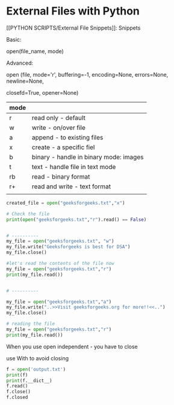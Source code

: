 # External Files with Python

[[PYTHON SCRIPTS/External File Snippets]]: Snippets

Basic:

open(file_name, mode)

Advanced:

open (file, mode='r', buffering=-1, encoding=None, errors=None, newline=None,

closefd=True, opener=None)

| mode |                                        |
| ---- | -------------------------------------- |
| r    | read only - default                    |
| w    | write - on/over file                   |
| a    | append - to existing files             |
| x    | create - a specific fiel               |
| b    | binary - handle in binary mode: images |
| t    | text - handle file in text mode        |
| rb   | read - binary format                   |
| r+   | read and write - text format           |
|      |                                        |

```python
created_file = open("geeksforgeeks.txt","x")

# Check the file
print(open("geeksforgeeks.txt","r").read() == False)


# ----------
my_file = open("geeksforgeeks.txt", "w")
my_file.write("Geeksforgeeks is best for DSA")
my_file.close()

#let's read the contents of the file now
my_file = open("geeksforgeeks.txt","r")
print(my_file.read())


# ----------

my_file = open("geeksforgeeks.txt","a")
my_file.write("..>>Visit geeksforgeeks.org for more!!<<..")
my_file.close()

# reading the file
my_file = open("geeksforgeeks.txt","r")
print(my_file.read())
```

When you use open independent - you have to close

use With to avoid closing

```python
f = open('output.txt')
print(f)
print(f.__dict__)
f.read()
f.close()
f.closed
```

